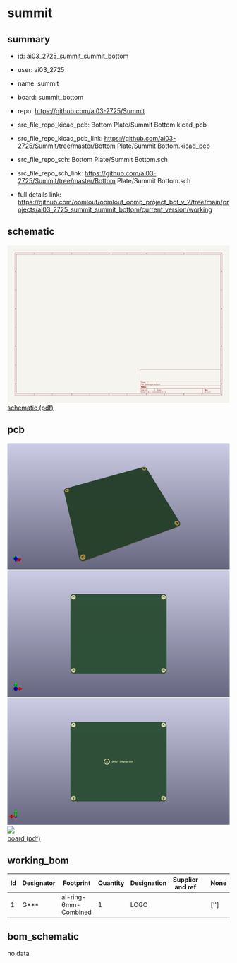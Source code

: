 # summit
 
## summary 
* id: ai03_2725_summit_summit_bottom
* user: ai03_2725
* name: summit
* board: summit_bottom
* repo: https://github.com/ai03-2725/Summit
* src_file_repo_kicad_pcb: Bottom Plate/Summit Bottom.kicad_pcb
* src_file_repo_kicad_pcb_link: https://github.com/ai03-2725/Summit/tree/master/Bottom Plate/Summit Bottom.kicad_pcb


* src_file_repo_sch: Bottom Plate/Summit Bottom.sch
* src_file_repo_sch_link: https://github.com/ai03-2725/Summit/tree/master/Bottom Plate/Summit Bottom.sch
* full details link: https://github.com/oomlout/oomlout_oomp_project_bot_v_2/tree/main/projects/ai03_2725_summit_summit_bottom/current_version/working  

## schematic  
![](working_schematic_600.png)  
[schematic (pdf)](working_schematic.pdf) 






















## pcb  
![](working_3d_600.png) 
![](working_3d_front_600.png)  
![](working_3d_back_600.png)  
![](working_600.png)  
[board (pdf)](working.pdf)  

## working_bom
| Id | Designator | Footprint | Quantity | Designation | Supplier and ref |  | None | 
| --- | --- | --- | --- | --- | --- | --- | --- | 
| 1 | G*** | ai-ring-6mm-Combined | 1 | LOGO |  |  | [''] | 


## bom_schematic
no data


